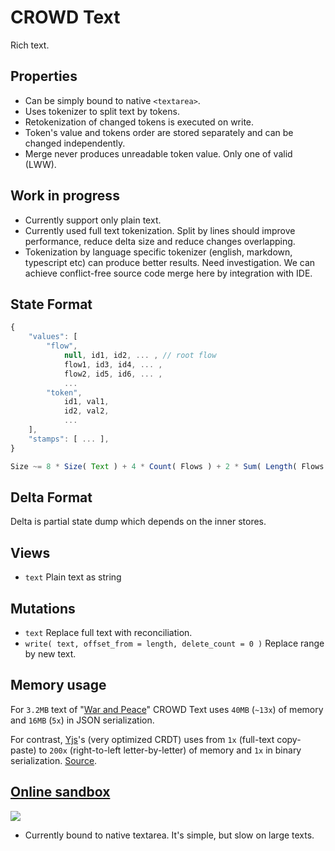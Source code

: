# CROWD Text

Rich text.

## Properties

- Can be simply bound to native `<textarea>`.
- Uses tokenizer to split text by tokens.
- Retokenization of changed tokens is executed on write.
- Token's value and tokens order are stored separately and can be changed independently.
- Merge never produces unreadable token value. Only one of valid (LWW).

## Work in progress

- Currently support only plain text.
- Currently used full text tokenization. Split by lines should improve performance, reduce delta size and reduce changes overlapping.
- Tokenization by language specific tokenizer (english, markdown, typescript etc) can produce better results. Need investigation. We can achieve conflict-free source code merge here by integration with IDE.

## State Format

```javascript
{
	"values": [
		"flow",
			null, id1, id2, ... , // root flow
			flow1, id3, id4, ... ,
			flow2, id5, id6, ... ,
			...
		"token",
			id1, val1,
			id2, val2,
			...
	],
	"stamps": [ ... ],
}

Size ~= 8 * Size( Text ) + 4 * Count( Flows ) + 2 * Sum( Length( Flows ) ) + 2
```

## Delta Format

Delta is partial state dump which depends on the inner stores.

## Views

- `text` Plain text as string

## Mutations

- `text` Replace full text with reconciliation.
- `write( text, offset_from = length, delete_count = 0 )` Replace range by new text.

## Memory usage

For `3.2MB` text of "[War and Peace](http://az.lib.ru/t/tolstoj_lew_nikolaewich/text_0073.shtml)" CROWD Text uses `40MB` (`~13x`) of memory and `16MB` (`5x`) in JSON serialization.

For contrast, [Yjs](https://github.com/yjs/yjs)'s (very optimized CRDT) uses from `1x` (full-text copy-paste) to `200x` (right-to-left letter-by-letter) of memory and `1x` in binary serialization. [Source](https://blog.kevinjahns.de/are-crdts-suitable-for-shared-editing/).

## [Online sandbox](https://crowd.hyoo.ru/)

[![](https://i.imgur.com/4RJEWsB.png)](https://crowd.hyoo.ru/)

- Currently bound to native textarea. It's simple, but slow on large texts. 
